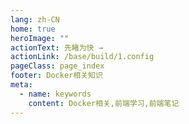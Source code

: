 ```yaml
---
lang: zh-CN
home: true
heroImage: ""
actionText: 先睹为快 →
actionLink: /base/build/1.config
pageClass: page_index
footer: Docker相关知识
meta:
  - name: keywords
    content: Docker相关,前端学习,前端笔记
---
```


<template>
    <div class="cont">
        <div id="large-header" class="large-header"></div>
            <div class="features">
        <div class="feature">
          <h2>Docker项目的工程化</h2> 
          <p></p>
        </div>
        <div class="feature">
          <h2>Docker项目功能模块</h2> 
          <p></p>
        </div>
        <div class="feature">
          <h2>Docker组件的开发</h2> 
          <p></p>
        </div>
        <div class="feature">
          <h2>Docker优化和服务器布署</h2> 
          <p></p>
        </div>
        <div class="feature">
          <h2>Docker2.0源码实现</h2> 
          <p></p>
        </div>
        <div class="feature">
          <h2>Docker3.0源码实现</h2> 
          <p></p>
        </div>
      </div>
    </div>
</template>
